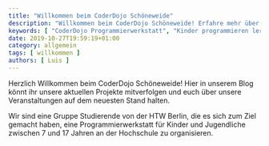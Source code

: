 ```yaml
---
title: "Willkommen beim CoderDojo Schöneweide"
description: "Willkommen beim CoderDojo Schöneweide! Erfahre mehr über unsere Programmierwerkstatt für Kinder und Jugendliche an der HTW Berlin. Bleib auf dem Laufenden über unsere Projekte und Veranstaltungen."
keywords: [ "CoderDojo Programmierwerkstatt", "Kinder programmieren lernen", "Jugendliche programmieren", "HTW-Berlin Veranstaltungen", "Programmierkurse", "Workshops Kinder", "Jugendliche programmieren", "Hochschule Programmierkurse", "Coding Events", "Tech Workshops" ]
date: 2019-10-27T19:59:19+01:00
category: allgemein
tags: [ willkommen ]
authors: [ Luis ]
---
```


Herzlich Willkommen beim CoderDojo Schöneweide! Hier in unserem Blog könnt ihr unsere aktuellen Projekte mitverfolgen und euch über unsere Veranstaltungen auf dem neuesten Stand halten.

Wir sind eine Gruppe Studierende von der HTW Berlin, die es sich zum Ziel gemacht haben, eine Programmierwerkstatt für Kinder und Jugendliche zwischen 7 und 17 Jahren an der Hochschule zu organisieren.
